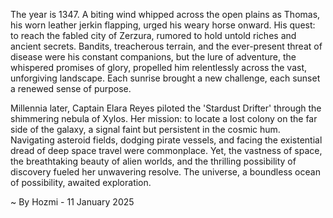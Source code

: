
The year is 1347.  A biting wind whipped across the open plains as Thomas, his worn leather jerkin flapping, urged his weary horse onward.  His quest: to reach the fabled city of Zerzura, rumored to hold untold riches and ancient secrets.  Bandits, treacherous terrain, and the ever-present threat of disease were his constant companions, but the lure of adventure, the whispered promises of glory, propelled him relentlessly across the vast, unforgiving landscape. Each sunrise brought a new challenge, each sunset a renewed sense of purpose.

Millennia later, Captain Elara Reyes piloted the 'Stardust Drifter' through the shimmering nebula of Xylos. Her mission: to locate a lost colony on the far side of the galaxy, a signal faint but persistent in the cosmic hum.  Navigating asteroid fields, dodging pirate vessels, and facing the existential dread of deep space travel were commonplace. Yet, the vastness of space, the breathtaking beauty of alien worlds, and the thrilling possibility of discovery fueled her unwavering resolve. The universe, a boundless ocean of possibility, awaited exploration.

~ By Hozmi - 11 January 2025

